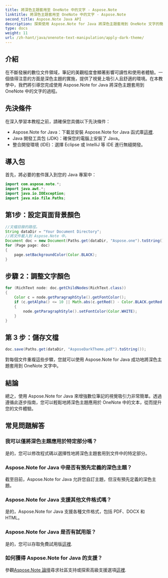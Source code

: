 ```yaml
---
title: 將深色主題套用至 OneNote 中的文字 - Aspose.Note
linktitle: 將深色主題套用至 OneNote 中的文字 - Aspose.Note
second_title: Aspose.Note Java API
description: 探索使用 Aspose.Note for Java 將深色主題套用到 OneNote 文字的簡單步驟。輕鬆提升您的數位文件體驗。
type: docs
weight: 11
url: /zh-hant/java/onenote-text-manipulation/apply-dark-theme/
---
```

## 介紹
在不斷發展的數位文件領域，筆記的美觀程度會顯著影響可讀性和使用者體驗。一個值得注意的方面是深色主題的實施，提供了視覺上吸引人且舒適的環境。在本教學中，我們將引導您完成使用 Aspose.Note for Java 將深色主題套用到 OneNote 中的文字的過程。
## 先決條件
在深入學習本教程之前，請確保您具備以下先決條件：
-  Aspose.Note for Java：下載並安裝 Aspose.Note for Java 函式庫[這裡](https://releases.aspose.com/note/java/).
- Java 開發工具包 (JDK)：確保您的電腦上安裝了 Java。
- 整合開發環境 (IDE)：選擇 Eclipse 或 IntelliJ 等 IDE 進行無縫開發。
## 導入包
首先，將必要的套件匯入到您的 Java 專案中：
```java
import com.aspose.note.*;
import java.awt.*;
import java.io.IOException;
import java.nio.file.Paths;
```
## 第1步：設定頁面背景顏色
```java
//文檔目錄的路徑。
String dataDir = "Your Document Directory";
//將文件載入到 Aspose.Note 中。
Document doc = new Document(Paths.get(dataDir, "Aspose.one").toString());
for (Page page: doc)
{
    page.setBackgroundColor(Color.BLACK);
}
```
## 步驟 2：調整文字顏色
```java
for (RichText node: doc.getChildNodes(RichText.class))
{
    Color c = node.getParagraphStyle().getFontColor();
    if (c.getAlpha() <= 10 || Math.abs(c.getRed() - Color.BLACK.getRed()) + Math.abs(c.getGreen() - Color.BLACK.getGreen()) + Math.abs(c.getBlue() - Color.BLACK.getBlue()) <= 30)
    {
        node.getParagraphStyle().setFontColor(Color.WHITE);
    }
}
```
## 第 3 步：儲存文檔
```java
doc.save(Paths.get(dataDir, "AsposeDarkTheme.pdf").toString());
```
對每個文件重複這些步驟，您就可以使用 Aspose.Note for Java 成功地將深色主題套用到 OneNote 文字中。
## 結論
總之，使用 Aspose.Note for Java 來增強數位筆記的視覺吸引力非常簡單。透過遵循此逐步指南，您可以輕鬆地將深色主題應用於 OneNote 中的文本，從而提升您的文件體驗。
## 常見問題解答
### 我可以僅將深色主題應用於特定部分嗎？
是的，您可以修改程式碼以選擇性地將深色主題套用到文件中的特定部分。
### Aspose.Note for Java 中是否有預先定義的深色主題？
截至目前，Aspose.Note for Java 允許您自訂主題，但沒有預先定義的深色主題。
### Aspose.Note for Java 支援其他文件格式嗎？
是的，Aspose.Note for Java 支援各種文件格式，包括 PDF、DOCX 和 HTML。
### Aspose.Note for Java 是否有試用版？
是的，您可以存取免費試用版[這裡](https://releases.aspose.com/).
### 如何獲得 Aspose.Note for Java 的支援？
參觀[Aspose.Note 論壇](https://forum.aspose.com/c/note/28)尋求社區支持或探索高級支援選項[這裡](https://purchase.aspose.com/temporary-license/).